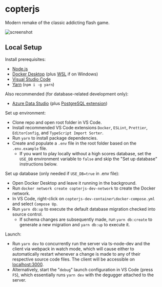 # copterjs

Modern remake of the classic addicting flash game.

![screenshot](https://user-images.githubusercontent.com/1410481/163527678-81424b2c-81ef-4a53-8e29-d24b8802e021.png)

## Local Setup

Install prerequisites:

-   [Node.js](https://nodejs.org/en/download/)
-   [Docker Desktop](https://www.docker.com/products/docker-desktop) (plus [WSL](https://docs.microsoft.com/en-us/windows/wsl/install-manual) if on Windows)
-   [Visual Studio Code](https://code.visualstudio.com/download)
-   [Yarn](https://classic.yarnpkg.com/en/) (`npm i -g yarn`)

Also recommended (for database-related development only):

-   [Azure Data Studio](https://azure.microsoft.com/en-us/services/developer-tools/data-studio/) (plus [PostgreSQL extension](https://docs.microsoft.com/en-us/sql/azure-data-studio/extensions/postgres-extension?view=sql-server-ver15))

Set up environment:

-   Clone repo and open root folder in VS Code.
-   Install recommended VS Code extensions `Docker`, `ESLint`, `Prettier`, `EditorConfig`, and `TypeScript Import Sorter`.
-   Run `yarn` to install package dependencies.
-   Create and populate a `.env` file in the root folder based on the `.env.example` file.
    -   If you want to play locally without a high scores database, set the `USE_DB` environment variable to `false` and skip the "Set up database" instructions below.

Set up database (only needed if `USE_DB=true` in .env file):

-   Open Docker Desktop and leave it running in the background.
-   Run `docker network create copterjs-dev-network` to create the Docker network.
-   In VS Code, right-click on `copterjs-dev-container\docker-compose.yml` and select `Compose Up`.
-   Run `yarn db:up` to execute the default database migration checked into source control.
    -   If schema changes are subsequently made, run `yarn db:create` to generate a new migration and `yarn db:up` to execute it.

Launch:

-   Run `yarn dev` to concurrently run the server via ts-node-dev and the client via webpack in watch mode, which will cause either to automatically restart whenever a change is made to any of their respective source code files. The client will be accessible on [localhost:3000](http://localhost:3000).
-   Alternatively, start the "`debug`" launch configuration in VS Code (press `F5`), which essentially runs `yarn dev` with the degugger attached to the server.
